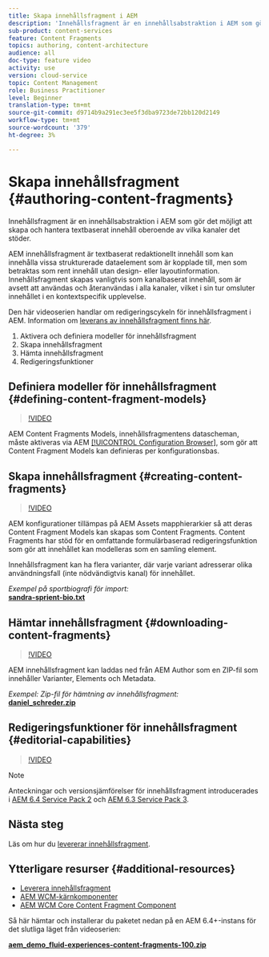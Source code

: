 ```yaml
---
title: Skapa innehållsfragment i AEM
description: 'Innehållsfragment är en innehållsabstraktion i AEM som gör det möjligt att skapa och hantera textbaserat innehåll oberoende av vilka kanaler det stöder. '
sub-product: content-services
feature: Content Fragments
topics: authoring, content-architecture
audience: all
doc-type: feature video
activity: use
version: cloud-service
topic: Content Management
role: Business Practitioner
level: Beginner
translation-type: tm+mt
source-git-commit: d9714b9a291ec3ee5f3dba9723de72bb120d2149
workflow-type: tm+mt
source-wordcount: '379'
ht-degree: 3%

---
```



# Skapa innehållsfragment {#authoring-content-fragments}

Innehållsfragment är en innehållsabstraktion i AEM som gör det möjligt att skapa och hantera textbaserat innehåll oberoende av vilka kanaler det stöder.

AEM innehållsfragment är textbaserat redaktionellt innehåll som kan innehålla vissa strukturerade dataelement som är kopplade till, men som betraktas som rent innehåll utan design- eller layoutinformation. Innehållsfragment skapas vanligtvis som kanalbaserat innehåll, som är avsett att användas och återanvändas i alla kanaler, vilket i sin tur omsluter innehållet i en kontextspecifik upplevelse.

Den här videoserien handlar om redigeringscykeln för innehållsfragment i AEM. Information om [leverans av innehållsfragment finns här](content-fragments-delivery-feature-video-use.md).

1. Aktivera och definiera modeller för innehållsfragment
2. Skapa innehållsfragment
3. Hämta innehållsfragment
4. Redigeringsfunktioner

## Definiera modeller för innehållsfragment {#defining-content-fragment-models}

>[!VIDEO](https://video.tv.adobe.com/v/22452/?quality=12&learn=on)

AEM Content Fragments Models, innehållsfragmentens datascheman, måste aktiveras via AEM [[!UICONTROL Configuration Browser]](https://docs.adobe.com/content/help/en/experience-manager-cloud-service/implementing/developing/configurations.html), som gör att Content Fragment Models kan definieras per konfigurationsbas.

## Skapa innehållsfragment {#creating-content-fragments}

>[!VIDEO](https://video.tv.adobe.com/v/22451/?quality=12&learn=on)

AEM konfigurationer tillämpas på AEM Assets mapphierarkier så att deras Content Fragment Models kan skapas som Content Fragments. Content Fragments har stöd för en omfattande formulärbaserad redigeringsfunktion som gör att innehållet kan modelleras som en samling element.

Innehållsfragment kan ha flera varianter, där varje variant adresserar olika användningsfall (inte nödvändigtvis kanal) för innehållet.

*Exempel på sportbiografi för import:*\
**[sandra-sprient-bio.txt](assets/sandra-sprient-bio.txt)**

## Hämtar innehållsfragment {#downloading-content-fragments}

>[!VIDEO](https://video.tv.adobe.com/v/22450/?quality=12&learn=on)

AEM innehållsfragment kan laddas ned från AEM Author som en ZIP-fil som innehåller Varianter, Elements och Metadata.

*Exempel: Zip-fil för hämtning av innehållsfragment:*\
**[daniel_schreder.zip](assets/daniel_schreder.zip)**

## Redigeringsfunktioner för innehållsfragment {#editorial-capabilities}

>[!VIDEO](https://video.tv.adobe.com/v/25891/?quality=12&learn=on)

>[!NOTE]
>
> Anteckningar och versionsjämförelser för innehållsfragment introducerades i [AEM 6.4 Service Pack 2](https://helpx.adobe.com/experience-manager/aem-releases-updates.html) och [AEM 6.3 Service Pack 3](https://helpx.adobe.com/experience-manager/6-3/release-notes/sp3-release-notes.html).

## Nästa steg

Läs om hur du [levererar innehållsfragment](content-fragments-delivery-feature-video-use.md).

## Ytterligare resurser {#additional-resources}

* [Leverera innehållsfragment](content-fragments-delivery-feature-video-use.md)
* [AEM WCM-kärnkomponenter](https://docs.adobe.com/content/help/en/experience-manager-core-components/using/introduction.html)
* [AEM WCM Core Content Fragment Component](https://docs.adobe.com/content/help/en/experience-manager-core-components/using/components/content-fragment-component.html)

Så här hämtar och installerar du paketet nedan på en AEM 6.4+-instans för det slutliga läget från videoserien:

**[aem_demo_fluid-experiences-content-fragments-100.zip](assets/aem_demo_fluid-experiencescontent-fragments-100.zip)**
